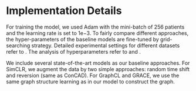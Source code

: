 # Implementation Details
For training the model, we used Adam with the mini-batch of 256 patients and the learning rate is set to 1e−3. To fairly compare different approaches, the hyper-parameters of the baseline models are fine-tuned by grid-searching strategy. Detailed experimental settings for different datasets refer to [](README1.md). The analysis of hyperparameters refer to [](.pdf) and [](.pdf).

We include several state-of-the-art models as our baseline approaches. For SimCLR, we augment the data by two simple approaches: random time shift and reversion (same as ConCAD). For GraphCL and GRACE, we use the same graph structure learning as in our model to construct the graph.
